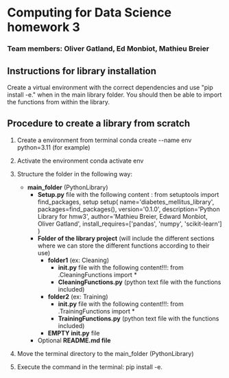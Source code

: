 # Computing for Data Science homework 3
### Team members: Oliver Gatland, Ed Monbiot, Mathieu Breier

## Instructions for library installation
Create a virtual environment with the correct dependencies and use "pip install -e." when in the main library folder. You should then be able to import the functions from within the library.





## Procedure to create a library from scratch
1. Create a environment from terminal 
    conda create --name env python=3.11 (for example)

2. Activate the environment 
    conda activate env

3. Structure the folder in the following way:
    * **main_folder** (PythonLibrary)
        * **Setup.py** file with the following content : 
                    from setuptools import find_packages, setup
                    setup(
                        name='diabetes_mellitus_library',
                        packages=find_packages(),
                        version='0.1.0',
                        description='Python Library for hmw3',
                        author='Mathieu Breier, Edward Monbiot, Oliver Gatland',
                        install_requires=['pandas', 'numpy', 'scikit-learn']
                    )
        - **Folder of the library project** (will include the different sections where we can store the different functions according to their use)
            - **folder1** (ex: Cleaning)
                - **__init__.py** file with the following content!!!:
                    from .CleaningFunctions import *
                - **CleaningFunctions.py** (python text file with the functions included)
            - **folder2** (ex: Training)
                - **__init__.py** file with the following content!!!:
                    from .TrainingFunctions import *
                - **TrainingFunctions.py** (python text file with the functions included)
            - **EMPTY __init__.py** file
        - Optional **README.md file**

4. Move the terminal directory to the main_folder (PythonLibrary)

5. Execute the command in the terminal: pip install -e. 


